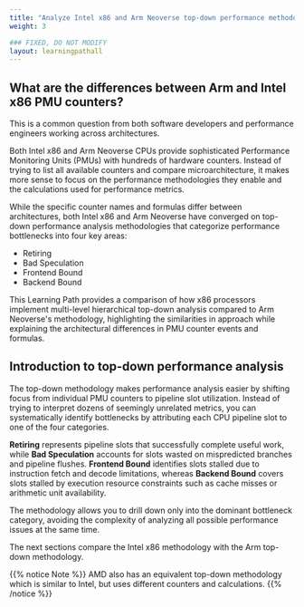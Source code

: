 ```yaml
---
title: "Analyze Intel x86 and Arm Neoverse top-down performance methodologies"
weight: 3

### FIXED, DO NOT MODIFY
layout: learningpathall
---
```


## What are the differences between Arm and Intel x86 PMU counters?

This is a common question from both software developers and performance engineers working across architectures.

Both Intel x86 and Arm Neoverse CPUs provide sophisticated Performance Monitoring Units (PMUs) with hundreds of hardware counters. Instead of trying to list all available counters and compare microarchitecture, it makes more sense to focus on the performance methodologies they enable and the calculations used for performance metrics. 

While the specific counter names and formulas differ between architectures, both Intel x86 and Arm Neoverse have converged on top-down performance analysis methodologies that categorize performance bottlenecks into four key areas:

- Retiring
- Bad Speculation
- Frontend Bound
- Backend Bound

This Learning Path provides a comparison of how x86 processors implement multi-level hierarchical top-down analysis compared to Arm Neoverse's methodology, highlighting the similarities in approach while explaining the architectural differences in PMU counter events and formulas.

## Introduction to top-down performance analysis

The top-down methodology makes performance analysis easier by shifting focus from individual PMU counters to pipeline slot utilization. Instead of trying to interpret dozens of seemingly unrelated metrics, you can systematically identify bottlenecks by attributing each CPU pipeline slot to one of the four categories.

**Retiring** represents pipeline slots that successfully complete useful work, while **Bad Speculation** accounts for slots wasted on mispredicted branches and pipeline flushes. **Frontend Bound** identifies slots stalled due to instruction fetch and decode limitations, whereas **Backend Bound** covers slots stalled by execution resource constraints such as cache misses or arithmetic unit availability.

The methodology allows you to drill down only into the dominant bottleneck category, avoiding the complexity of analyzing all possible performance issues at the same time. 

The next sections compare the Intel x86 methodology with the Arm top-down methodology. 

{{% notice Note %}}
AMD also has an equivalent top-down methodology which is similar to Intel, but uses different counters and calculations. 
{{% /notice %}}

